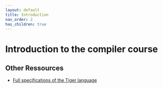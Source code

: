 ```yaml
---
layout: default
title: Introduction
nav_order: 2
has_children: true
---
```


# Introduction to the compiler course

## Other Ressources

- [Full specifications of the Tiger language](https://www.lrde.epita.fr/~tiger/tiger.html)
